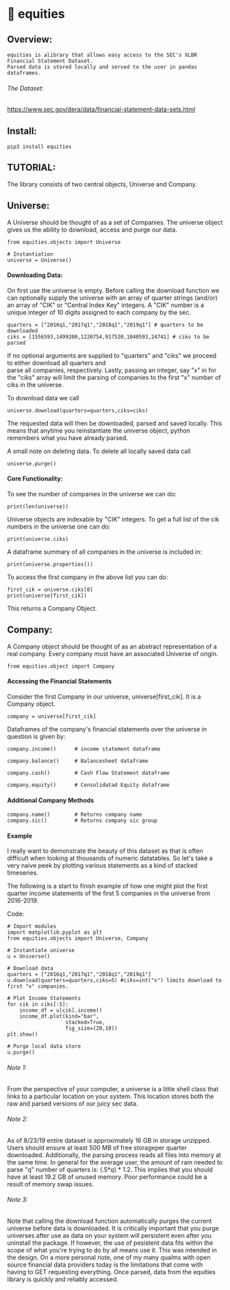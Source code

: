 
# 🦈 equities 

## Overview: 

    equities is alibrary that allows easy access to the SEC's XLBR Financial Statement Dataset.
    Parsed data is stored locally and served to the user in pandas dataframes. 

###### The Dataset: 

https://www.sec.gov/dera/data/financial-statement-data-sets.html

## Install: 

    pip3 install equities

## TUTORIAL: 

The library consists of two central objects, Universe and Company. 

## Universe: 

A Universe should be thought of as a set of Companies. The universe object gives us the ability to download,
access and purge our data. 

    from equities.objects import Universe

    # Instantiation
    universe = Universe()

#### Downloading Data:

On first use the universe is empty. Before calling the download function we can optionally supply the 
universe with an array of quarter strings (and/or) an array of "CIK" or "Central Index Key" integers. A 
"CIK" number is a unique integer of 10 digits assigned to each company by the sec. 

    quarters = ["2016q1,"2017q1","2018q1","2019q1"] # quarters to be downloaded
    ciks = [1556593,1499200,1220754,917520,1040593,24741] # ciks to be parsed

If no optional arguments are supplied to "quarters" and "ciks" we proceed to either download all quarters and  
parse all companies, respectively. Lastly, passing an integer, say "x" in for the "ciks" array will limit 
the parsing of companies to the first "x" number of ciks in the universe.

To download data we call

    universe.download(quarters=quarters,ciks=ciks)

The requested data will then be downloaded, parsed and saved locally. This means that anytime you reinstantiate 
the universe object, python remembers what you have already parsed. 

A small note on deleting data. To delete all locally saved data call 

    universe.purge()

#### Core Functionality:

To see the number of companies in the universe we can do: 

    print(len(universe))

Universe objects are indexable by "CIK" integers. To get a full list of the cik numbers in the universe one can do: 

    print(universe.ciks)

A dataframe summary of all companies in the universe is included in:

    print(universe.properties())

To access the first company in the above list you can do: 

    first_cik = universe.ciks[0]
    print(universe[first_cik])

This returns a Company Object.


## Company: 

A Company object should be thought of as an abstract representation of a real company. Every 
company must have an associated Universe of origin. 

    from equities.object import Company

#### Accessing the Financial Statements

Consider the first Company in our universe, universe[first_cik]. It is a Company object. 

    company = universe[first_cik]

Dataframes of the company's financial statements over the universe in question is given by: 

    company.income()      # income statement dataframe

    company.balance()     # Balancesheet dataframe

    company.cash()        # Cash Flow Statement dataframe

    company.equity()      # Consolidatad Equity dataframe


#### Additional Company Methods

    company.name()        # Returns company name
    company.sic()         # Returns company sic group
    

#### Example 

I really want to demonstrate the beauty of this dataset as that is often difficult when looking
at thousands of numeric datatables. So let's take a very naive peek by plotting various statements 
as a kind of stacked timeseries. 

The following  is a start to finish example of how one might plot the first quarter income statements 
of the first 5 companies in the universe from 2016-2019.


Code: 

    # Import modules
    import matplotlib.pyplot as plt
    from equities.objects import Universe, Company

    # Instantiate universe
    u = Universe()

    # Download data
    quarters = ["2016q1,"2017q1","2018q1","2019q1"]
    u.download(quarters=quarters,ciks=5) #ciks=int("x") limits download to first "x" companies.

    # Plot Income Statements
    for cik in ciks[:5]:
        income_df = u[cik].income()
        income_df.plot(kind="bar",
                       stacked=True,
                       fig_size=(20,10))
    plt.show()

    # Purge local data store
    u.purge()


###### Note 1:  
From the perspective of your computer, a universe is a little shell class that links to a particular location 
on your system. This location stores both the raw and parsed versions of our juicy sec data. 

###### Note 2:  
As of 8/23/19 entire dataset is approximately 16 GB in storage unzipped. Users should ensure at least 500 MB of 
free storageper quarter downloaded. Additionally, the parsing process reads all files into memory at the same time. 
In general for the average user, the amount of ram needed to parse "q" number of quarters is: (.5*q) * 1.2. This 
implies that you should have at least 19.2 GB of unused memory. Poor performance could be a result of memory swap issues. 

###### Note 3:  
Note that calling the download function automatically purges the current universe before data is downloaded. It is 
critically important that you purge universes after use as data on your system will persistent even after 
you uninstall the package. If however, the use of pesistent data fits within the scope of what you're trying to do by 
all means use it. This was intended in the design. On a more personal note, one of my many qualms with open source 
financial data providers today is the limitations that come with having to GET requesting everything. Once parsed, 
data from the equities library is quickly and reliably accessed. 